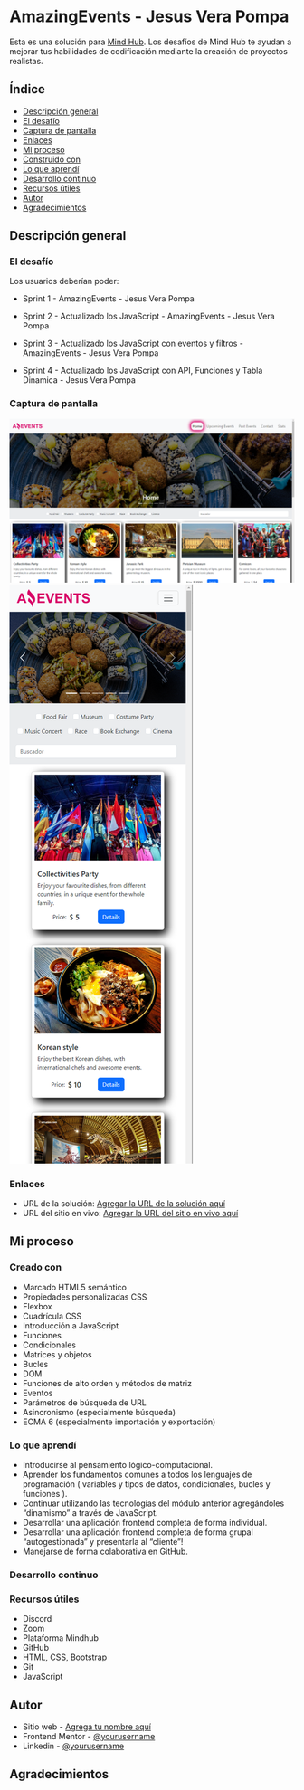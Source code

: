 # AmazingEvents - Jesus Vera Pompa

Esta es una solución para [Mind Hub](https://mindhubweb.com/). Los desafíos de Mind Hub te ayudan a mejorar tus habilidades de codificación mediante la creación de proyectos realistas.

## Índice

- [Descripción general](#descripción-general)
- [El desafío](#el-desafío)
- [Captura de pantalla](#captura-de-pantalla)
- [Enlaces](#enlaces)
- [Mi proceso](#mi-proceso)
- [Construido con](#construido-con)
- [Lo que aprendí](#lo-que-aprendí)
- [Desarrollo continuo](#desarrollo-continuo)
- [Recursos útiles](#recursos-útiles)
- [Autor](#autor)
- [Agradecimientos](#agradecimientos)

## Descripción general

### El desafío

Los usuarios deberían poder:

- Sprint 1 - AmazingEvents - Jesus Vera Pompa

- Sprint 2 - Actualizado los JavaScript - AmazingEvents - Jesus Vera Pompa

- Sprint 3 - Actualizado los JavaScript con eventos y filtros - AmazingEvents - Jesus Vera Pompa

- Sprint 4 - Actualizado los JavaScript con API, Funciones y Tabla Dinamica - Jesus Vera Pompa

### Captura de pantalla

![](./assets/img/screenshot/screenshot-desktop.png)
![](./assets/img/screenshot/screenshot-mobile.png)

### Enlaces

- URL de la solución: [Agregar la URL de la solución aquí](https://github.com/JesusVeraPompa/amazingEventsJesusVera)
- URL del sitio en vivo: [Agregar la URL del sitio en vivo aquí](https://jesusverapompa.github.io/amazingEventsJesusVera/)

## Mi proceso

### Creado con

- Marcado HTML5 semántico
- Propiedades personalizadas CSS
- Flexbox
- Cuadrícula CSS
- Introducción a JavaScript
- Funciones
- Condicionales
- Matrices y objetos
- Bucles
- DOM
- Funciones de alto orden y métodos de matriz
- Eventos
- Parámetros de búsqueda de URL
- Asincronismo (especialmente búsqueda)
- ECMA 6 (especialmente importación y exportación)

### Lo que aprendí

- Introducirse al pensamiento lógico-computacional.
- Aprender los fundamentos comunes a todos los lenguajes de programación ( variables y tipos de datos, condicionales, bucles y funciones ). 
- Continuar utilizando las tecnologías del módulo anterior agregándoles “dinamismo” a través de JavaScript.
- Desarrollar una aplicación frontend completa de forma individual.
- Desarrollar una aplicación frontend completa de forma grupal “autogestionada” y presentarla al “cliente”!
- Manejarse de forma colaborativa en GitHub.

### Desarrollo continuo

### Recursos útiles

- Discord
- Zoom
- Plataforma Mindhub
- GitHub
- HTML, CSS, Bootstrap
- Git
- JavaScript

## Autor

- Sitio web - [Agrega tu nombre aquí](https://techpompahelp.com/)
- Frontend Mentor - [@yourusername](https://www.frontendmentor.io/profile/JesusVeraPompa)
- Linkedin - [@yourusername](https://www.linkedin.com/in/jes%C3%BAs-alberto-vera-pompa-26ba43190/)

## Agradecimientos


